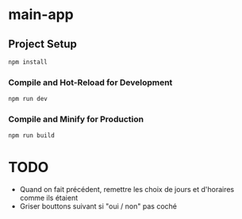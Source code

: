 # main-app

## Project Setup

```sh
npm install
```

### Compile and Hot-Reload for Development

```sh
npm run dev
```

### Compile and Minify for Production

```sh
npm run build
```

# TODO

-   Quand on fait précédent, remettre les choix de jours et d'horaires comme ils étaient
-   Griser bouttons suivant si "oui / non" pas coché
